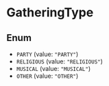 # GatheringType

## Enum

* `PARTY` (value: `"PARTY"`)
* `RELIGIOUS` (value: `"RELIGIOUS"`)
* `MUSICAL` (value: `"MUSICAL"`)
* `OTHER` (value: `"OTHER"`)
